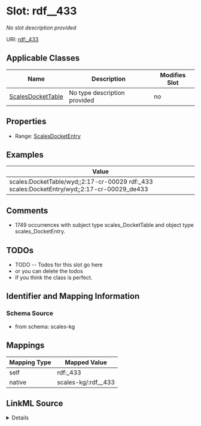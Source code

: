 

# Slot: rdf__433


_No slot description provided_





URI: [rdf:_433](http://www.w3.org/1999/02/22-rdf-syntax-ns#_433)



<!-- no inheritance hierarchy -->





## Applicable Classes

| Name | Description | Modifies Slot |
| --- | --- | --- |
| [ScalesDocketTable](../classes/ScalesDocketTable.md) | No type description provided |  no  |







## Properties

* Range: [ScalesDocketEntry](../classes/ScalesDocketEntry.md)






## Examples

| Value |
| --- |
| scales:DocketTable/wyd;;2:17-cr-00029 rdf:_433 scales:DocketEntry/wyd;;2:17-cr-00029_de433 |

## Comments

* 1749 occurrences with subject type scales_DocketTable and object type scales_DocketEntry.

## TODOs

* TODO -- Todos for this slot go here
* or you can delete the todos
* if you think the class is perfect.

## Identifier and Mapping Information







### Schema Source


* from schema: scales-kg




## Mappings

| Mapping Type | Mapped Value |
| ---  | ---  |
| self | rdf:_433 |
| native | scales-kg/:rdf__433 |




## LinkML Source

<details>
```yaml
name: rdf__433
description: No slot description provided
todos:
- TODO -- Todos for this slot go here
- or you can delete the todos
- if you think the class is perfect.
comments:
- 1749 occurrences with subject type scales_DocketTable and object type scales_DocketEntry.
examples:
- value: scales:DocketTable/wyd;;2:17-cr-00029 rdf:_433 scales:DocketEntry/wyd;;2:17-cr-00029_de433
from_schema: scales-kg
rank: 1000
slot_uri: rdf:_433
alias: rdf__433
domain_of:
- scales_DocketTable
range: scales_DocketEntry

```
</details>